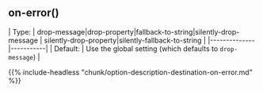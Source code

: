 ---
---
<!-- DISCLAIMER: This file is based on the syslog-ng Open Source Edition documentation https://github.com/balabit/syslog-ng-ose-guides/commit/2f4a52ee61d1ea9ad27cb4f3168b95408fddfdf2 and is used under the terms of The syslog-ng Open Source Edition Documentation License. The file has been modified by Axoflow. -->

## on-error()

| Type:        | drop-message|drop-property|fallback-to-string|silently-drop-message | silently-drop-property|silently-fallback-to-string    |
|--------------|-----------|
| Default:     | Use the global setting (which defaults to `drop-message`)  |

{{% include-headless "chunk/option-description-destination-on-error.md" %}}

